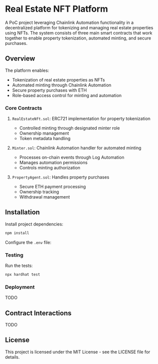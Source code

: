 # Real Estate NFT Platform
A PoC project leveraging Chainlink Automation functionality in a decentralized platform for tokenizing and managing real estate properties using NFTs. The system consists of three main smart contracts that work together to enable property tokenization, automated minting, and secure purchases.

## Overview

The platform enables:
- Tokenization of real estate properties as NFTs
- Automated minting through Chainlink Automation
- Secure property purchases with ETH
- Role-based access control for minting and automation

### Core Contracts

1. `RealEstateNft.sol`: ERC721 implementation for property tokenization
   - Controlled minting through designated minter role
   - Ownership management
   - Token metadata handling

2. `Minter.sol`: Chainlink Automation handler for automated minting
   - Processes on-chain events through Log Automation
   - Manages automation permissions
   - Controls minting authorization

3. `PropertyAgent.sol`: Handles property purchases
   - Secure ETH payment processing
   - Ownership tracking
   - Withdrawal management

## Installation

Install project dependencies:
```bash
npm install
```

Configure the `.env` file:

### Testing
Run the tests:
```bash
npx hardhat test
```

### Deployment

TODO

## Contract Interactions

TODO

## License

This project is licensed under the MIT License - see the LICENSE file for details.